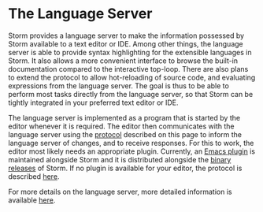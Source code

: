 The Language Server
===================

Storm provides a language server to make the information possessed by Storm available to a text
editor or IDE. Among other things, the language server is able to provide syntax highlighting for
the extensible languages in Storm. It also allows a more convenient interface to browse the built-in
documentation compared to the interactive top-loop. There are also plans to extend the protocol to
allow hot-reloading of source code, and evaluating expressions from the language server. The goal is
thus to be able to perform most tasks directly from the language server, so that Storm can be
tightly integrated in your preferred text editor or IDE.

The language server is implemented as a program that is started by the editor whenever it is
required. The editor then communicates with the language server using the [protocol](md:Protocol)
described on this page to inform the language server of changes, and to receive responses. For this
to work, the editor most likely needs an appropriate plugin. Currently, an [Emacs plugin](md:Emacs_Plugin)
is maintained alongside Storm and it is distributed alongside the [binary releases](md:/Downloads)
of Storm. If no plugin is available for your editor, the protocol is
described [here](md:Protocol).

For more details on the language server, more detailed information is available
[here](http://urn.kb.se/resolve?urn=urn:nbn:se:liu:diva-138847).

